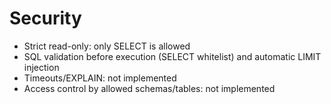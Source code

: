 # Security

- Strict read-only: only SELECT is allowed
- SQL validation before execution (SELECT whitelist) and automatic LIMIT injection
- Timeouts/EXPLAIN: not implemented
- Access control by allowed schemas/tables: not implemented